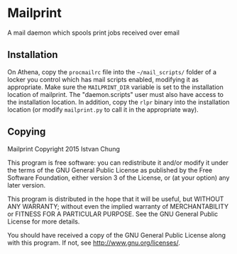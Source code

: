 # Mailprint

A mail daemon which spools print jobs received over email

## Installation

On Athena, copy the `procmailrc` file into the `~/mail_scripts/` folder
of a locker you control which has mail scripts enabled, modifying it as
appropriate.  Make sure the `MAILPRINT_DIR` variable is set to the
installation location of mailprint.  The "daemon.scripts" user must also
have access to the installation location.  In addition, copy the `rlpr`
binary into the installation location (or modify `mailprint.py` to call
it in the appropriate way).

## Copying

Mailprint Copyright 2015 Istvan Chung

This program is free software: you can redistribute it and/or modify it
under the terms of the GNU General Public License as published by the
Free Software Foundation, either version 3 of the License, or (at your
option) any later version.

This program is distributed in the hope that it will be useful, but
WITHOUT ANY WARRANTY; without even the implied warranty of
MERCHANTABILITY or FITNESS FOR A PARTICULAR PURPOSE.  See the GNU
General Public License for more details.

You should have received a copy of the GNU General Public License
along with this program.  If not, see <http://www.gnu.org/licenses/>.
